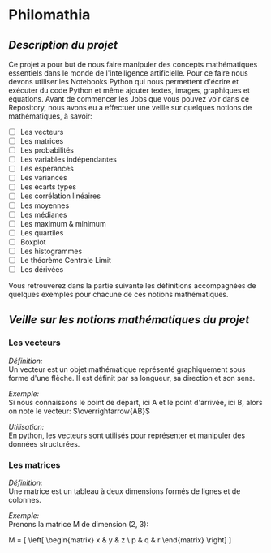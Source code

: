 # Philomathia
 
## *Description du projet*
Ce projet a pour but de nous faire manipuler des concepts mathématiques essentiels dans le monde de l'intelligence artificielle.
Pour ce faire nous devons utiliser les Notebooks Python qui nous permettent d'écrire et exécuter du code Python et même ajouter textes, images, graphiques et équations. 
Avant de commencer les Jobs que vous pouvez voir dans ce Repository, nous avons eu a effectuer une veille sur quelques notions de mathématiques, à savoir: 
- [ ] Les vecteurs
- [ ] Les matrices
- [ ] Les probabilités
- [ ] Les variables indépendantes
- [ ] Les espérances
- [ ] Les variances
- [ ] Les écarts types
- [ ] Les corrélation linéaires
- [ ] Les moyennes
- [ ] Les médianes
- [ ] Les maximum & minimum
- [ ] Les quartiles
- [ ] Boxplot
- [ ] Les histogrammes
- [ ] Le théorème Centrale Limit
- [ ] Les dérivées

Vous retrouverez dans la partie suivante les définitions accompagnées de quelques exemples pour chacune de ces notions mathématiques.

## *Veille sur les notions mathématiques du projet*

### **Les vecteurs**
*Définition:*  
Un vecteur est un objet mathématique représenté graphiquement sous forme d'une flèche. Il est définit par sa longueur, sa direction et son sens. 

*Exemple:*  
Si nous connaissons le point de départ, ici A et le point d'arrivée, ici B, alors on note le vecteur: $\overrightarrow{AB}$

*Utilisation:*  
En python, les vecteurs sont utilisés pour représenter et manipuler des données structurées.

### **Les matrices**
*Définition:*  
Une matrice est un tableau à deux dimensions formés de lignes et de colonnes. 

*Exemple:*  
Prenons la matrice M de dimension (2, 3):  

M = \[
\left[
\begin{matrix}
x & y & z \\
p & q & r 
\end{matrix}
\right]
\]